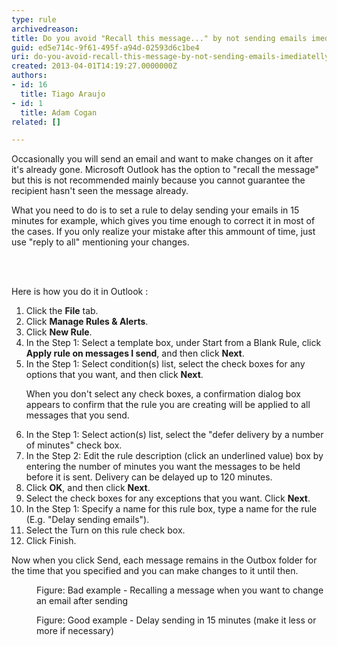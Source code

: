 ```yaml
---
type: rule
archivedreason: 
title: Do you avoid "Recall this message..." by not sending emails imediatelly?
guid: ed5e714c-9f61-495f-a94d-02593d6c1be4
uri: do-you-avoid-recall-this-message-by-not-sending-emails-imediatelly
created: 2013-04-01T14:19:27.0000000Z
authors:
- id: 16
  title: Tiago Araujo
- id: 1
  title: Adam Cogan
related: []

---
```



<p>Occasionally you will send an email and want to make changes on it after it's already gone. Microsoft Outlook has the option to &quot;recall the message&quot; but this is not recommended mainly because you cannot guarantee the recipient hasn't seen the message already.<br></p><p>What you need to do is to set a rule to delay sending your emails in 15 minutes for example, which gives you time enough to correct it in most of the cases. If you only realize your mistake after this ammount of time, just use &quot;reply to all&quot; mentioning your changes.</p>
<br><excerpt class='endintro'></excerpt><br>
<p>Here is how you do it in Outlook &#58;</p><ol><li>Click the <strong>File</strong> tab.</li><li>Click <strong>Manage Rules &amp; Alerts</strong>.</li><li>Click <strong>New Rule</strong>.</li><li>In the Step 1&#58; Select a template box, under Start from a Blank Rule, click <strong>Apply rule on messages I send</strong>, and then click <strong>Next</strong>.</li><li>In the Step 1&#58; Select condition(s) list, select the check boxes for any options that you want, and then click <strong>Next</strong>.</li><p>When you don't select any check boxes, a confirmation dialog box appears to confirm that the rule you are creating will be applied to all messages that you send.</p><li>In the Step 1&#58; Select action(s) list, select the &quot;defer delivery by a number of minutes&quot; check box.</li><li>In the Step 2&#58; Edit the rule description (click an underlined value) box by entering the number of minutes you want the messages to be held before it is sent. Delivery can be delayed up to 120 minutes.</li><li>Click <strong>OK</strong>, and then click <strong>Next</strong>.</li><li>Select the check boxes for any exceptions that you want. Click <strong>Next</strong>.</li><li>In the Step 1&#58; Specify a name for this rule box, type a name for the rule (E.g. &quot;Delay sending emails&quot;).</li><li>Select the Turn on this rule check box.</li><li>Click Finish.</li></ol><p>Now when you click Send, each message remains in the Outbox folder for the time that you specified and you can make changes to it until then.</p><dl class="badImage"><dt><img src="/PublishingImages/recall-message.jpg" alt="" /></dt><dd>Figure&#58; Bad example - Recalling a message when you want to change an email after sending</dd></dl><dl class="goodImage"><dt><img src="/PublishingImages/create-rule-to-delay-sending.jpg" alt="" /></dt><dd>Figure&#58; Good example - Delay sending in 15 minutes (make it less or more if necessary) </dd></dl>


